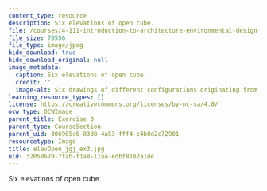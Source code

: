 ```yaml
---
content_type: resource
description: Six elevations of open cube.
file: /courses/4-111-introduction-to-architecture-environmental-design-spring-2014/320586707fabf1a811aaedbf8182a1de_elevOpen_jgj_ex3.jpg
file_size: 70556
file_type: image/jpeg
hide_download: true
hide_download_original: null
image_metadata:
  caption: Six elevations of open cube.
  credit: ''
  image-alt: Six drawings of different configurations originating from a square.
learning_resource_types: []
license: https://creativecommons.org/licenses/by-nc-sa/4.0/
ocw_type: OCWImage
parent_title: Exercise 3
parent_type: CourseSection
parent_uid: 306905c6-83d8-4a53-fff4-c4b8d2c72901
resourcetype: Image
title: elevOpen_jgj_ex3.jpg
uid: 32058670-7fab-f1a8-11aa-edbf8182a1de
---
```

Six elevations of open cube.